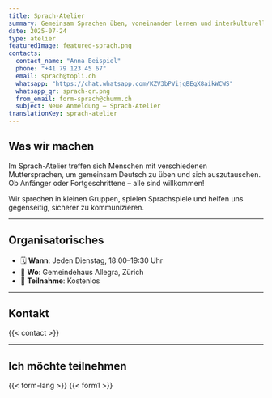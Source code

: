 ```yaml
---
title: Sprach-Atelier
summary: Gemeinsam Sprachen üben, voneinander lernen und interkulturell wachsen.
date: 2025-07-24
type: atelier
featuredImage: featured-sprach.png
contacts:
  contact_name: "Anna Beispiel"
  phone: "+41 79 123 45 67"
  email: sprach@topli.ch
  whatsapp: "https://chat.whatsapp.com/KZV3bPVijqBEgX8aikWCWS"
  whatsapp_qr: sprach-qr.png
  from_email: form-sprach@chumm.ch
  subject: Neue Anmeldung – Sprach-Atelier
translationKey: sprach-atelier
---
```


## Was wir machen

Im Sprach-Atelier treffen sich Menschen mit verschiedenen Muttersprachen, um gemeinsam Deutsch zu üben und sich auszutauschen.
Ob Anfänger oder Fortgeschrittene – alle sind willkommen!

Wir sprechen in kleinen Gruppen, spielen Sprachspiele und helfen uns gegenseitig, sicherer zu kommunizieren.

---

## Organisatorisches

- 🗓 **Wann**: Jeden Dienstag, 18:00–19:30 Uhr
- 📍 **Wo**: Gemeindehaus Allegra, Zürich
- 💸 **Teilnahme**: Kostenlos

---

## Kontakt

{{< contact >}}

---

## Ich möchte teilnehmen

{{< form-lang >}}
{{< form1 >}}
